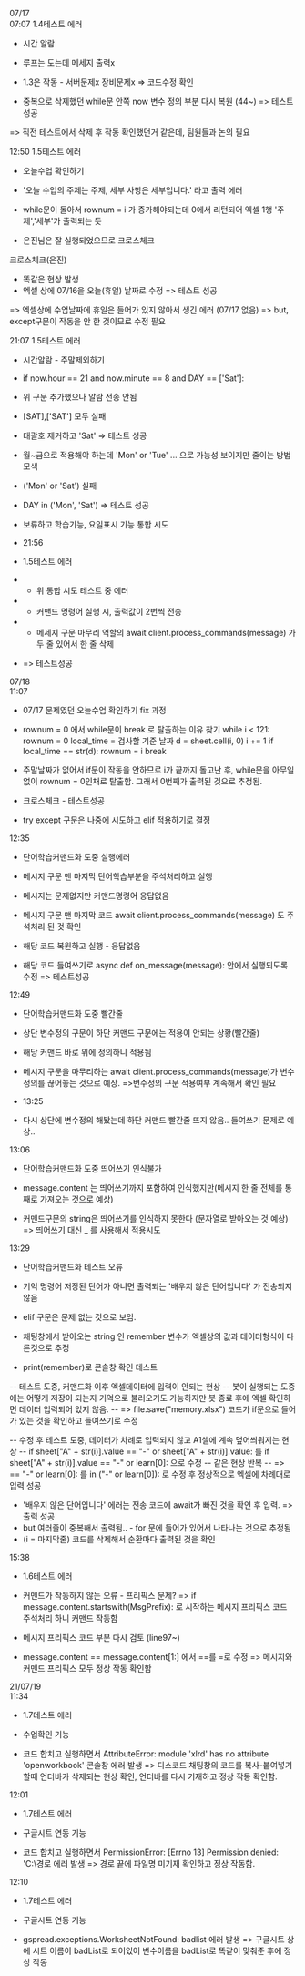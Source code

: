 <p>

07/17 <br>
07:07
1.4테스트 에러 
- 시간 알람 

- 루프는 도는데 메세지 출력x 
- 1.3은 작동 - 서버문제x 장비문제x => 코드수정 확인
- 중복으로 삭제했던 while문 안쪽 now 변수 정의 부분 다시 복원 (44~) => 테스트 성공 
  
=> 직전 테스트에서 삭제 후 작동 확인했던거 같은데, 팀원들과 논의 필요

12:50
1.5테스트 에러 
- 오늘수업 확인하기

- '오늘 수업의 주제는 주제, 세부 사항은 세부입니다.' 라고 출력 에러
- while문이 돌아서 rownum = i 가 증가해야되는데 0에서 리턴되어 엑셀 1행 '주제','세부'가 출력되는 듯
- 은진님은 잘 실행되었으므로 크로스체크
  
크로스체크(은진)
- 똑같은 현상 발생
- 엑셀 상에 07/16을 오늘(휴일) 날짜로 수정 => 테스트 성공

=> 엑셀상에 수업날짜에 휴일은 들어가 있지 않아서 생긴 에러 (07/17 없음)
=> but, except구문이 작동을 안 한 것이므로 수정 필요 


21:07
1.5테스트 에러
- 시간알람 - 주말제외하기

- if now.hour == 21 and now.minute == 8 and DAY == ['Sat']:  
- 위 구문 추가했으나 알람 전송 안됨
- [SAT],['SAT'] 모두 실패
- 대괄호 제거하고 'Sat' => 테스트 성공 
 
- 월~금으로 적용해야 하는데 'Mon' or 'Tue' ... 으로 가능성 보이지만 줄이는 방법 모색 
- ('Mon' or 'Sat') 실패
- DAY in ('Mon', 'Sat') => 테스트 성공 

- 보류하고 학습기능, 요일표시 기능 통합 시도
- 21:56
- 1.5테스트 에러
- - 위 통합 시도 테스트 중 에러 
- - 커맨드 명령어 실행 시, 출력값이 2번씩 전송
- - 메세지 구문 마무리 역할의 await client.process_commands(message) 가 두 줄 있어서 한 줄 삭제
- => 테스트성공

07/18<br>
11:07
- 07/17 문제였던 오늘수업 확인하기 fix 과정

- rownum = 0 에서 while문이 break 로 탈출하는 이유 찾기
 while i < 121:    
   rownum = 0
   local_time = 검사할 기준 날짜 
   d = sheet.cell(i, 0)
   i += 1
   if local_time == str(d):
       rownum = i
       break
- 주말날짜가 없어서 if문이 작동을 안하므로 i가 끝까지 돌고난 후, while문을 아무일없이 rownum = 0인채로 탈출함. 그래서 0번째가 출력된 것으로 추정됨.
- 크로스체크 - 테스트성공 
- try except 구문은 나중에 시도하고 elif 적용하기로 결정


12:35
- 단어학습커맨드화 도중 실행에러

- 메시지 구문 맨 마지막 단어학습부분을 주석처리하고 실행
- 메시지는 문제없지만 커맨드명령어 응답없음
- 메시지 구문 맨 마지막 코드 await client.process_commands(message) 도 주석처리 된 것 확인
- 해당 코드 복원하고 실행 - 응답없음
- 해당 코드 들여쓰기로 async def on_message(message):   안에서 실행되도록 수정
=> 테스트성공

12:49
- 단어학습커맨드화 도중 빨간줄

- 상단 변수정의 구문이 하단 커맨드 구문에는 적용이 안되는 상황(빨간줄)
- 해당 커맨드 바로 위에 정의하니 적용됨
- 메시지 구문을 마무리하는 await client.process_commands(message)가 변수정의를 끊어놓는 것으로 예상.
=>변수정의 구문 적용여부 계속해서 확인 필요

- 13:25 
- 다시 상단에 변수정의 해봤는데 하단 커맨드 빨간줄 뜨지 않음.. 들여쓰기 문제로 예상..

13:06
- 단어학습커맨드화 도중 띄어쓰기 인식불가

- message.content 는 띄어쓰기까지 포함하여 인식했지만(메시지 한 줄 전체를 통째로 가져오는 것으로 예상)
- 커맨드구문의 string은 띄어쓰기를 인식하지 못한다 (문자열로 받아오는 것 예상)
=> 띄어쓰기 대신 _ 를 사용해서 적용시도

13:29
- 단어학습커맨드화 테스트 오류

- 기억 명령어 저장된 단어가 아니면 출력되는 '배우지 않은 단어입니다' 가 전송되지 않음
- elif 구문은 문제 없는 것으로 보임. 
- 채팅창에서 받아오는 string 인 remember 변수가 엑셀상의 값과 데이터형식이 다른것으로 추정
- print(remember)로 콘솔창 확인 테스트

-- 테스트 도중, 커맨드화 이후 엑셀데이터에 입력이 안되는 현상
-- 봇이 실행되는 도중에는 어떻게 저장이 되는지 기억으로 불러오기도 가능하지만 봇 종료 후에 엑셀 확인하면 데이터 입력되어 있지 않음.
-- => file.save("memory.xlsx") 코드가 if문으로 들어가 있는 것을 확인하고 들여쓰기로 수정

-- 수정 후 테스트 도중, 데이터가 차례로 입력되지 않고 A1셀에 계속 덮어씌워지는 현상
--  if sheet["A" + str(i)].value == "-" or sheet["A" + str(i)].value: 를  if sheet["A" + str(i)].value == "-" or learn[0]:  으로 수정
-- 같은 현상 반복
-- =>   == "-" or learn[0]: 를 in ("-" or learn[0]):  로 수정 후 정상적으로 엑셀에 차례대로 입력 성공

- '배우지 않은 단어입니다' 에러는 전송 코드에 await가 빠진 것을 확인 후 입력. 
=> 출력 성공 
- but 여러줄이 중복해서 출력됨.. - for 문에 들어가 있어서 나타나는 것으로 추정됨
- (i = 마지막줄) 코드를 삭제해서 순환마다 출력된 것을 확인 

15:38
- 1.6테스트 에러

- 커맨드가 작동하지 않는 오류 - 프리픽스 문제?
=>  if message.content.startswith(MsgPrefix): 로 시작하는 메시지 프리픽스 코드 주석처리 하니 커맨드 작동함
- 메시지 프리픽스 코드 부분 다시 검토 (line97~)
-  message.content == message.content[1:]  에서 ==를 =로 수정 
=> 메시지와 커맨드 프리픽스 모두 정상 작동 확인함

21/07/19<br>
11:34
- 1.7테스트 에러 
- 수업확인 기능

- 코드 합치고 실행하면서 AttributeError: module 'xlrd' has no attribute 'openworkbook' 콘솔창 에러 발생
=> 디스코드 채팅창의 코드를 복사-붙여넣기 할때 언더바가 삭제되는 현상 확인, 언더바를 다시 기재하고 정상 작동 확인함.

12:01
- 1.7테스트 에러
- 구글시트 연동 기능

- 코드 합치고 실행하면서 PermissionError: [Errno 13] Permission denied: 'C:\경로 에러 발생
=> 경로 끝에 파일명 미기재 확인하고 정상 작동함.

12:10
- 1.7테스트 에러
- 구글시트 연동 기능

- gspread.exceptions.WorksheetNotFound: badlist 에러 발생
=> 구글시트 상에 시트 이름이 badList로 되어있어 변수이름을 badList로 똑같이 맞춰준 후에 정상 작동

















</p>